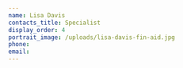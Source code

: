 ```yaml
---
name: Lisa Davis
contacts_title: Specialist
display_order: 4
portrait_image: /uploads/lisa-davis-fin-aid.jpg
phone:
email:
---
```

